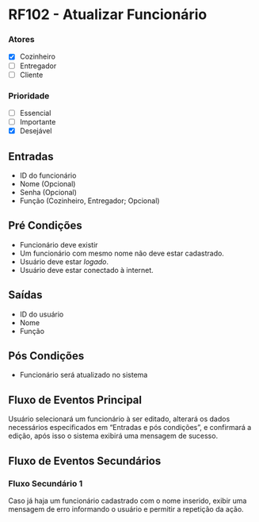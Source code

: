 # RF102 - Atualizar Funcionário

### Atores

* [x] Cozinheiro
* [ ] Entregador
* [ ] Cliente

### Prioridade

* [ ] Essencial
* [ ] Importante
* [x] Desejável

## Entradas

* ID do funcionário
* Nome (Opcional)
* Senha (Opcional)
* Função (Cozinheiro, Entregador; Opcional)

## Pré Condições

* Funcionário deve existir
* Um funcionário com mesmo nome não deve estar cadastrado.
* Usuário deve estar _logado_.
* Usuário deve estar conectado à internet.

## Saídas

* ID do usuário
* Nome
* Função

## Pós Condições

* Funcionário será atualizado no sistema

## Fluxo de Eventos Principal

Usuário selecionará um funcionário à ser editado, alterará os dados necessários especificados em “Entradas e pós condições”, e confirmará a edição, após isso o sistema exibirá uma mensagem de sucesso.

## Fluxo de Eventos Secundários

### Fluxo Secundário 1

Caso já haja um funcionário cadastrado com o nome inserido, exibir uma mensagem de erro informando o usuário e permitir a repetição da ação.

####
